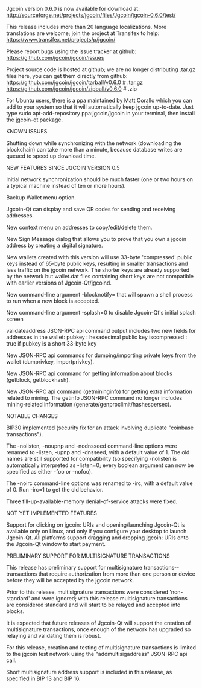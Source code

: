 Jgcoin version 0.6.0 is now available for download at:
http://sourceforge.net/projects/jgcoin/files/Jgcoin/jgcoin-0.6.0/test/

This release includes more than 20 language localizations.
More translations are welcome; join the
project at Transifex to help:
https://www.transifex.net/projects/p/jgcoin/

Please report bugs using the issue tracker at github:
https://github.com/jgcoin/jgcoin/issues

Project source code is hosted at github; we are no longer
distributing .tar.gz files here, you can get them
directly from github:
https://github.com/jgcoin/jgcoin/tarball/v0.6.0  # .tar.gz
https://github.com/jgcoin/jgcoin/zipball/v0.6.0  # .zip

For Ubuntu users, there is a ppa maintained by Matt Corallo which
you can add to your system so that it will automatically keep
jgcoin up-to-date.  Just type
sudo apt-add-repository ppa:jgcoin/jgcoin
in your terminal, then install the jgcoin-qt package.


KNOWN ISSUES

Shutting down while synchronizing with the network
(downloading the blockchain) can take more than a minute,
because database writes are queued to speed up download
time.


NEW FEATURES SINCE JGCOIN VERSION 0.5

Initial network synchronization should be much faster
(one or two hours on a typical machine instead of ten or more
hours).

Backup Wallet menu option.

Jgcoin-Qt can display and save QR codes for sending
and receiving addresses.

New context menu on addresses to copy/edit/delete them.

New Sign Message dialog that allows you to prove that you
own a jgcoin address by creating a digital
signature.

New wallets created with this version will
use 33-byte 'compressed' public keys instead of
65-byte public keys, resulting in smaller
transactions and less traffic on the jgcoin
network. The shorter keys are already supported
by the network but wallet.dat files containing
short keys are not compatible with earlier
versions of Jgcoin-Qt/jgcoind.

New command-line argument -blocknotify=<command>
that will spawn a shell process to run <command> 
when a new block is accepted.

New command-line argument -splash=0 to disable
Jgcoin-Qt's initial splash screen

validateaddress JSON-RPC api command output includes
two new fields for addresses in the wallet:
pubkey : hexadecimal public key
iscompressed : true if pubkey is a short 33-byte key

New JSON-RPC api commands for dumping/importing
private keys from the wallet (dumprivkey, importprivkey).

New JSON-RPC api command for getting information about
blocks (getblock, getblockhash).

New JSON-RPC api command (getmininginfo) for getting
extra information related to mining. The getinfo
JSON-RPC command no longer includes mining-related
information (generate/genproclimit/hashespersec).



NOTABLE CHANGES

BIP30 implemented (security fix for an attack involving
duplicate "coinbase transactions").

The -nolisten, -noupnp and -nodnsseed command-line
options were renamed to -listen, -upnp and -dnsseed,
with a default value of 1. The old names are still
supported for compatibility (so specifying -nolisten
is automatically interpreted as -listen=0; every
boolean argument can now be specified as either
-foo or -nofoo).

The -noirc command-line options was renamed to
-irc, with a default value of 0. Run -irc=1 to
get the old behavior.

Three fill-up-available-memory denial-of-service
attacks were fixed.


NOT YET IMPLEMENTED FEATURES

Support for clicking on jgcoin: URIs and
opening/launching Jgcoin-Qt is available only on Linux,
and only if you configure your desktop to launch
Jgcoin-Qt. All platforms support dragging and dropping
jgcoin: URIs onto the Jgcoin-Qt window to start
payment.


PRELIMINARY SUPPORT FOR MULTISIGNATURE TRANSACTIONS

This release has preliminary support for multisignature
transactions-- transactions that require authorization
from more than one person or device before they
will be accepted by the jgcoin network.

Prior to this release, multisignature transactions
were considered 'non-standard' and were ignored;
with this release multisignature transactions are
considered standard and will start to be relayed
and accepted into blocks.

It is expected that future releases of Jgcoin-Qt
will support the creation of multisignature transactions,
once enough of the network has upgraded so relaying
and validating them is robust.

For this release, creation and testing of multisignature
transactions is limited to the jgcoin test network using
the "addmultisigaddress" JSON-RPC api call.

Short multisignature address support is included in this
release, as specified in BIP 13 and BIP 16.
